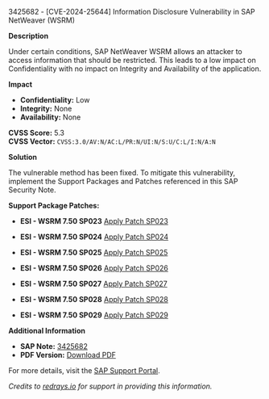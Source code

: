 3425682 - [CVE-2024-25644] Information Disclosure Vulnerability in SAP NetWeaver (WSRM)

**Description**

Under certain conditions, SAP NetWeaver WSRM allows an attacker to access information that should be restricted. This leads to a low impact on Confidentiality with no impact on Integrity and Availability of the application.

**Impact**

- **Confidentiality:** Low
- **Integrity:** None
- **Availability:** None

**CVSS Score:** 5.3  
**CVSS Vector:** `CVSS:3.0/AV:N/AC:L/PR:N/UI:N/S:U/C:L/I:N/A:N`

**Solution**

The vulnerable method has been fixed. To mitigate this vulnerability, implement the Support Packages and Patches referenced in this SAP Security Note.

**Support Package Patches:**

- **ESI - WSRM 7.50 SP023**
  [Apply Patch SP023](https://userapps.support.sap.com/sap/support/swdc/notes?cvnr=73554900100200001564&support_package=SP023&patch_level=000001)

- **ESI - WSRM 7.50 SP024**
  [Apply Patch SP024](https://userapps.support.sap.com/sap/support/swdc/notes?cvnr=73554900100200001564&support_package=SP024&patch_level=000001)

- **ESI - WSRM 7.50 SP025**
  [Apply Patch SP025](https://userapps.support.sap.com/sap/support/swdc/notes?cvnr=73554900100200001564&support_package=SP025&patch_level=000001)

- **ESI - WSRM 7.50 SP026**
  [Apply Patch SP026](https://userapps.support.sap.com/sap/support/swdc/notes?cvnr=73554900100200001564&support_package=SP026&patch_level=000001)

- **ESI - WSRM 7.50 SP027**
  [Apply Patch SP027](https://userapps.support.sap.com/sap/support/swdc/notes?cvnr=73554900100200001564&support_package=SP027&patch_level=000001)

- **ESI - WSRM 7.50 SP028**
  [Apply Patch SP028](https://userapps.support.sap.com/sap/support/swdc/notes?cvnr=73554900100200001564&support_package=SP028&patch_level=000001)

- **ESI - WSRM 7.50 SP029**
  [Apply Patch SP029](https://userapps.support.sap.com/sap/support/swdc/notes?cvnr=73554900100200001564&support_package=SP029&patch_level=000000)

**Additional Information**

- **SAP Note:** [3425682](https://notesdownloads.sap.com/note/0040000000296252024)
- **PDF Version:** [Download PDF](https://userapps.support.sap.com/sap/support/sfm/notes/print/0003425682?language=en-US&token=820B54AC23E600159F7BC53301BF1559)

For more details, visit the [SAP Support Portal](https://me.sap.com/).

*Credits to [redrays.io](https://redrays.io) for support in providing this information.*